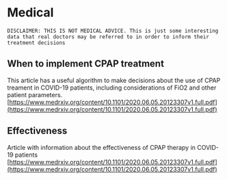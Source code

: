 # Medical
```danger
DISCLAIMER: THIS IS NOT MEDICAL ADVICE. This is just some interesting data that real doctors may be referred to in order to inform their treatment decisions
```

## When to implement CPAP treatment
This article has a useful algorithm to make decisions about the use of CPAP treament in COVID-19 patients, including considerations of FiO2 and other patient parameters.
[https://www.medrxiv.org/content/10.1101/2020.06.05.20123307v1.full.pdf](https://www.medrxiv.org/content/10.1101/2020.06.05.20123307v1.full.pdf)

## Effectiveness
Article with information about the effectiveness of CPAP therapy in COVID-19 patients
[https://www.medrxiv.org/content/10.1101/2020.06.05.20123307v1.full.pdf](https://www.medrxiv.org/content/10.1101/2020.06.05.20123307v1.full.pdf)
